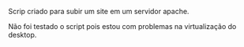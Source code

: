 Scrip criado para subir um site em um servidor apache. 

Não foi testado o script pois estou com problemas na virtualização do desktop.